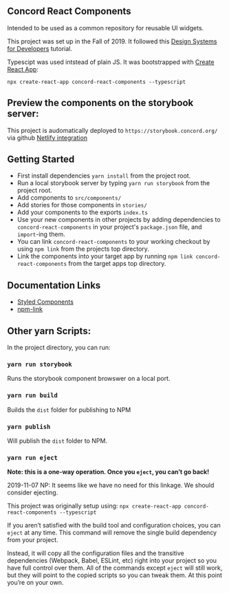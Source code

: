 ## Concord React Components

Intended to be used as a common repository for reusable UI widgets.

This project was set up in the Fall of 2019. It followed this
[Design Systems for Developers](https://www.learnstorybook.com/design-systems-for-developers/) tutorial.

Typescipt was used intstead of plain JS.
It was bootstrapped with [Create React App](https://github.com/facebook/create-react-app):

`npx create-react-app concord-react-components --typescript`

## Preview the components on the storybook server:
This project is audomatically deployed to `https://storybook.concord.org/` via github
[Netlify integration](https://app.netlify.com/)

## Getting Started
* First install dependencies `yarn install` from the project root.
* Run a local storybook server by typing `yarn run storybook` from the project root.
* Add components to `src/components/`
* Add stories for those components in `stories/`
* Add your components to the exports `index.ts`
* Use your new components in other projects by adding dependencies to
`concord-react-components` in your project's `package.json` file, and `import`-ing them.
* You can link `concord-react-components` to your working checkout by using
`npm link` from the projects top directory.
* Link the components into your target app by running
`npm link concord-react-components` from the target apps top directory.

## Documentation Links
* [Styled Components](https://www.styled-components.com/)
* [npm-link](https://docs.npmjs.com/cli/link.html)

## Other yarn Scripts:
In the project directory, you can run:

### `yarn run storybook`
Runs the storybook component browswer on a local port.

### `yarn run build`
Builds the `dist` folder for publishing to NPM<br />

### `yarn publish`
Will publish the `dist` folder to NPM.

### `yarn run eject`
**Note: this is a one-way operation. Once you `eject`, you can’t go back!**

2019-11-07 NP: It seems like we have no need for this linkage. We should
consider ejecting.

This project was originally setup using:
`npx create-react-app concord-react-components --typescript`

If you aren’t satisfied with the build tool and configuration choices, you can `eject` at any time. This command will remove the single build dependency from your project.

Instead, it will copy all the configuration files and the transitive dependencies (Webpack, Babel, ESLint, etc) right into your project so you have full control over them. All of the commands except `eject` will still work, but they will point to the copied scripts so you can tweak them. At this point you’re on your own.

